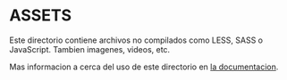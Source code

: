# ASSETS

Este directorio contiene archivos no compilados como LESS, SASS o JavaScript. Tambien imagenes, videos, etc.

Mas informacion a cerca del uso de este directorio en [la documentacion](https://nuxtjs.org/guide/assets#webpacked).